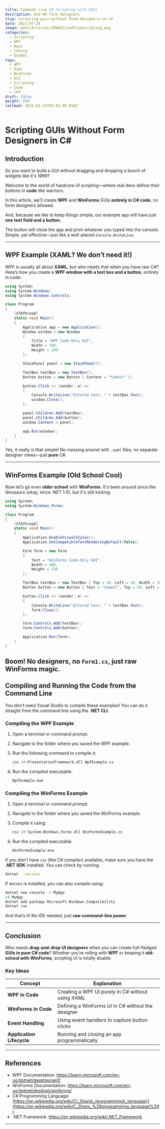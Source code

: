 ```yaml
---
title: Command line C# Scripting with GUIs
description: And NO form designers
slug: scripting-guis-without-form-designers-in-c#
date: 2021-07-24
image: post/Articles/IMAGES/cmdlinescripting.png
categories:
  - Scripting
  - WPF
  - Maui
  - CSharp
  - DotNet
tags:
  - WPF
  - Xaml
  - WinForms
  - GUI
  - Scripting
  - Code
  - CPP
draft: false
weight: 450
lastmod: 2025-02-17T01:03:49.018Z
---
```

# Scripting GUIs Without Form Designers in C\#

## Introduction

So you want to build a GUI without dragging and dropping a bunch of widgets like it's 1999?

Welcome to the world of hardcore UI scripting—where real devs define their buttons in **code** like warriors.

In this article, we’ll create **WPF** and **WinForms** GUIs **entirely in C# code**, no form designers allowed.

And, because we like to keep things simple, our example app will have just **one text field and a button**.

The button will close the app and print whatever you typed into the console. Simple, yet effective—just like a well-placed `Console.WriteLine`.

***

## WPF Example (XAML? We don’t need it!)

WPF is usually all about **XAML**, but who needs that when you have raw C#? Here’s how you create a **WPF window with a text box and a button**, entirely in code:

```csharp
using System;
using System.Windows;
using System.Windows.Controls;

class Program
{
    [STAThread]
    static void Main()
    {
        Application app = new Application();
        Window window = new Window
        {
            Title = "WPF Code-Only GUI",
            Width = 300,
            Height = 200
        };

        StackPanel panel = new StackPanel();

        TextBox textBox = new TextBox();
        Button button = new Button { Content = "Submit" };

        button.Click += (sender, e) =>
        {
            Console.WriteLine("Entered text: " + textBox.Text);
            window.Close();
        };

        panel.Children.Add(textBox);
        panel.Children.Add(button);
        window.Content = panel;

        app.Run(window);
    }
}
```

Yes, it really is that simple! No messing around with `.xaml` files, no separate designer views—just **pure** C#.

***

## WinForms Example (Old School Cool)

Now let’s go even **older school** with **WinForms**. It's been around since the dinosaurs (okay, since .NET 1.0), but it's still kicking.

```csharp
using System;
using System.Windows.Forms;

class Program
{
    [STAThread]
    static void Main()
    {
        Application.EnableVisualStyles();
        Application.SetCompatibleTextRenderingDefault(false);

        Form form = new Form
        {
            Text = "WinForms Code-Only GUI",
            Width = 300,
            Height = 150
        };

        TextBox textBox = new TextBox { Top = 20, Left = 20, Width = 200 };
        Button button = new Button { Text = "Submit", Top = 50, Left = 20 };

        button.Click += (sender, e) =>
        {
            Console.WriteLine("Entered text: " + textBox.Text);
            form.Close();
        };

        form.Controls.Add(textBox);
        form.Controls.Add(button);

        Application.Run(form);
    }
}
```

## Boom! No designers, no `Form1.cs`, just **raw** WinForms magic.

## Compiling and Running the Code from the Command Line

You don’t need Visual Studio to compile these examples! You can do it straight from the command line using the **.NET CLI**.

### Compiling the WPF Example

1. Open a terminal or command prompt.

2. Navigate to the folder where you saved the WPF example.

3. Run the following command to compile it:

   ```sh
   csc /r:PresentationFramework.dll WpfExample.cs
   ```

4. Run the compiled executable:

   ```sh
   WpfExample.exe
   ```

### Compiling the WinForms Example

1. Open a terminal or command prompt.

2. Navigate to the folder where you saved the WinForms example.

3. Compile it using:

   ```sh
   csc /r:System.Windows.Forms.dll WinFormsExample.cs
   ```

4. Run the compiled executable:

   ```sh
   WinFormsExample.exe
   ```

If you don’t have `csc` (the C# compiler) available, make sure you have the **.NET SDK** installed. You can check by running:

```sh
dotnet --version
```

If `dotnet` is installed, you can also compile using:

```sh
dotnet new console -n MyApp
cd MyApp
dotnet add package Microsoft.Windows.Compatibility
dotnet run
```

And that’s it! No IDE needed, just **raw command-line power**.

***

## Conclusion

Who needs **drag-and-drop UI designers** when you can create full-fledged **GUIs in pure C# code**? Whether you’re rolling with **WPF** or keeping it **old-school with WinForms**, scripting UI is totally doable.

### Key Ideas

| Concept                   | Explanation                                       |
| ------------------------- | ------------------------------------------------- |
| **WPF in Code**           | Creating a WPF UI purely in C# without using XAML |
| **WinForms in Code**      | Defining a WinForms UI in C# without the designer |
| **Event Handling**        | Using event handlers to capture button clicks     |
| **Application Lifecycle** | Running and closing an app programmatically       |

***

## References

* WPF Documentation: <https://learn.microsoft.com/en-us/dotnet/desktop/wpf/>
* WinForms Documentation: <https://learn.microsoft.com/en-us/dotnet/desktop/winforms/>
* C# Programming Language: [https://en.wikipedia.org/wiki/C\_Sharp\_(programming\_language)](https://en.wikipedia.org/wiki/C_Sharp_%28programming_language%29)
* .NET Framework: <https://en.wikipedia.org/wiki/.NET_Framework>

***
